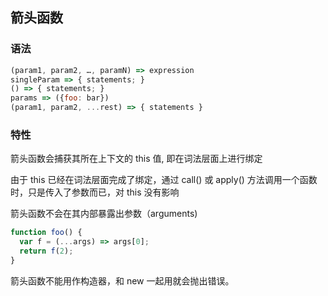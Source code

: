 ## 箭头函数
### 语法
```js
(param1, param2, …, paramN) => expression
singleParam => { statements; }
() => { statements; } 
params => ({foo: bar})
(param1, param2, ...rest) => { statements }
```
### 特性
箭头函数会捕获其所在上下文的  this 值, 即在词法层面上进行绑定  

由于 this 已经在词法层面完成了绑定，通过 call() 或 apply() 方法调用一个函数时，只是传入了参数而已，对 this 没有影响  

箭头函数不会在其内部暴露出参数（arguments)
```js
function foo() { 
  var f = (...args) => args[0]; 
  return f(2); 
}
```

箭头函数不能用作构造器，和 new 一起用就会抛出错误。
